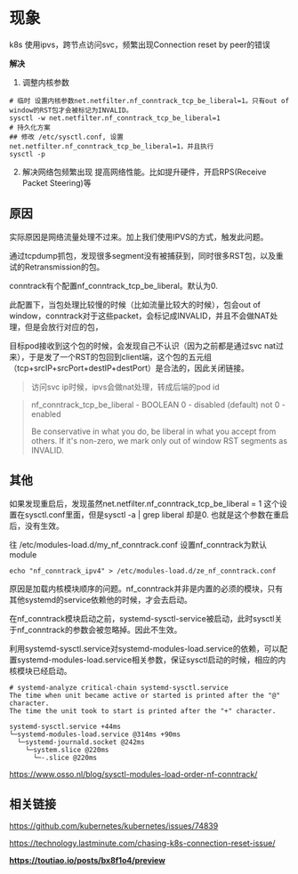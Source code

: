 # 现象
k8s 使用ipvs，跨节点访问svc，频繁出现Connection reset by peer的错误

**解决**
1. 调整内核参数
```
# 临时 设置内核参数net.netfilter.nf_conntrack_tcp_be_liberal=1。只有out of window的RST包才会被标记为INVALID。
sysctl -w net.netfilter.nf_conntrack_tcp_be_liberal=1
# 持久化方案
## 修改 /etc/sysctl.conf, 设置net.netfilter.nf_conntrack_tcp_be_liberal=1，并且执行
sysctl -p
```
2. 解决网络包频繁出现 提高网络性能。比如提升硬件，开启RPS(Receive Packet Steering)等

## 原因
实际原因是网络流量处理不过来。加上我们使用IPVS的方式，触发此问题。



通过tcpdump抓包，发现很多segment没有被捕获到，同时很多RST包，以及重试的Retransmission的包。

conntrack有个配置nf_conntrack_tcp_be_liberal。默认为0.



此配置下，当包处理比较慢的时候（比如流量比较大的时候），包会out of window，conntrack对于这些packet，会标记成INVALID，并且不会做NAT处理，但是会放行对应的包，

目标pod接收到这个包的时候，会发现自己不认识（因为之前都是通过svc nat过来），于是发了一个RST的包回到client端，这个包的五元组（tcp+srcIP+srcPort+destIP+destPort）是合法的，因此关闭链接。


> 访问svc ip时候，ipvs会做nat处理，转成后端的pod id

> nf_conntrack_tcp_be_liberal - BOOLEAN 0 - disabled (default) not 0 - enabled 
> 
> Be conservative in what you do, be liberal in what you accept from others. If it's non-zero, we mark only out of window RST segments as INVALID.

## 其他
如果发现重启后，发现虽然net.netfilter.nf_conntrack_tcp_be_liberal = 1 这个设置在sysctl.conf里面，但是sysctl -a | grep liberal 却是0. 也就是这个参数在重启后，没有生效。

往  /etc/modules-load.d/my_nf_conntrack.conf 设置nf_conntrack为默认module

```
echo "nf_conntrack_ipv4" > /etc/modules-load.d/ze_nf_conntrack.conf
```

原因是加载内核模块顺序的问题。nf_conntrack并非是内置的必须的模块，只有其他systemd的service依赖他的时候，才会去启动。

在nf_conntrack模块启动之前，systemd-sysctl-service被启动，此时sysctl关于nf_conntrack的参数会被忽略掉。因此不生效。

利用systemd-sysctl.service对systemd-modules-load.service的依赖，可以配置systemd-modules-load.service相关参数，保证sysctl启动的时候，相应的内核模块已经启动。

```
# systemd-analyze critical-chain systemd-sysctl.service
The time when unit became active or started is printed after the "@" character.
The time the unit took to start is printed after the "+" character.

systemd-sysctl.service +44ms
└─systemd-modules-load.service @314ms +90ms
  └─systemd-journald.socket @242ms
    └─system.slice @220ms
      └─-.slice @220ms
```

https://www.osso.nl/blog/sysctl-modules-load-order-nf-conntrack/



## 相关链接
https://github.com/kubernetes/kubernetes/issues/74839

https://technology.lastminute.com/chasing-k8s-connection-reset-issue/

**https://toutiao.io/posts/bx8f1o4/preview**
